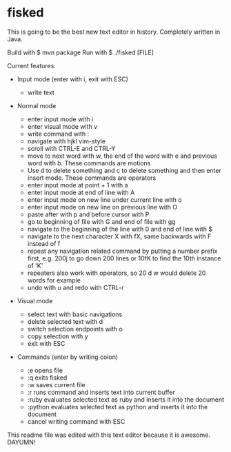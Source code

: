 # fisked
This is going to be the best new text editor in history.
Completely written in Java.

Build with $ mvn package
Run with $ ./fisked [FILE]

Current features:
* Input mode (enter with i, exit with ESC)
  - write text

* Normal mode
  - enter input mode with i
  - enter visual mode with v
  - write command with :
  - navigate with hjkl vim-style
  - scroll with CTRL-E and CTRL-Y
  - move to next word with w, the end of the word with e and previous word with b. These commands are motions
  - Use d <motion> to delete something and c <motion> to delete something and then enter insert mode. These commands are operators
  - enter input mode at point + 1 with a
  - enter input mode at end of line with A
  - enter input mode on new line under current line with o
  - enter input mode on new line on previous line with O
  - paste after with p and before cursor with P
  - go to beginning of file with G and end of file with gg
  - navigate to the beginning of the line with 0 and end of line with $
  - navigate to the next character X with fX, same backwards with F instead of f
  - repeat any navigation related command by putting a number prefix first, e.g. 200j to go down 200 lines or 10fK to find the 10th instance of 'K'
  - repeaters also work with operators, so 20 d w would delete 20 words for example
  - undo with u and redo with CTRL-r

* Visual mode
  - select text with basic navigations
  - delete selected text with d
  - switch selection endpoints with o
  - copy selection with y
  - exit with ESC

* Commands (enter by writing colon)
  - :e <file> opens file
  - :q exits fisked
  - :w saves current file
  - :r runs command and inserts text into current buffer
  - :ruby evaluates selected text as ruby and inserts it into the document
  - :python evaluates selected text as python and inserts it into the document
  - cancel writing command with ESC

This readme file was edited with this text editor because it is awesome.
DAYUMN!